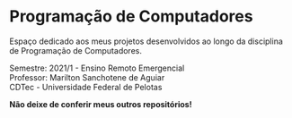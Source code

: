 # Programação de Computadores

Espaço dedicado aos meus projetos desenvolvidos ao longo da disciplina de Programação de Computadores.

Semestre: 2021/1 - Ensino Remoto Emergencial</br>
Professor: Marilton Sanchotene de Aguiar</br>
CDTec - Universidade Federal de Pelotas

<b>Não deixe de conferir meus outros repositórios!</b>
